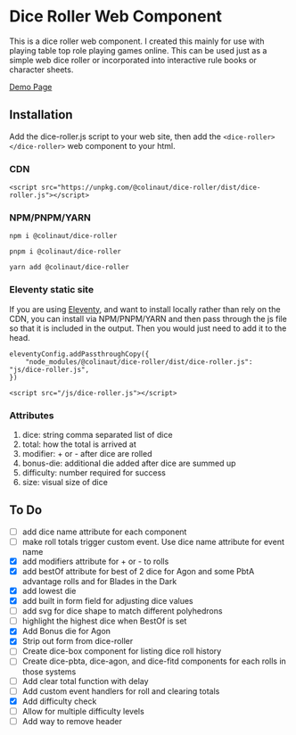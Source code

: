 # Dice Roller Web Component

This is a dice roller web component. I created this mainly for use with playing table top role playing games online. This can be used just as a simple web dice roller or incorporated into interactive rule books or character sheets.

[Demo Page](https://colinaut.github.io/dice-roller/)

## Installation

Add the dice-roller.js script to your web site, then add the `<dice-roller></dice-roller>` web component to your html.

### CDN

```
<script src="https://unpkg.com/@colinaut/dice-roller/dist/dice-roller.js"></script>
```

### NPM/PNPM/YARN

```
npm i @colinaut/dice-roller

pnpm i @colinaut/dice-roller

yarn add @colinaut/dice-roller

```

### Eleventy static site

If you are using [Eleventy](https://www.11ty.dev), and want to install locally rather than rely on the CDN, you can install via NPM/PNPM/YARN and then pass through the js file so that it is included in the output. Then you would just need to add it to the head.

```
eleventyConfig.addPassthroughCopy({
    "node_modules/@colinaut/dice-roller/dist/dice-roller.js": "js/dice-roller.js",
})
```
```
<script src="/js/dice-roller.js"></script>
```

### Attributes

1.  dice: string comma separated list of dice
2.  total: how the total is arrived at
3.  modifier: + or - after dice are rolled
4.  bonus-die: additional die added after dice are summed up
5.  difficulty: number required for success
6.  size: visual size of dice

## To Do

- [ ] add dice name attribute for each component
- [ ] make roll totals trigger custom event. Use dice name attribute for event name
- [x] add modifiers attribute for + or - to rolls
- [x] add bestOf attribute for best of 2 dice for Agon and some PbtA advantage rolls and for Blades in the Dark
- [x] add lowest die
- [x] add built in form field for adjusting dice values
- [ ] add svg for dice shape to match different polyhedrons
- [ ] highlight the highest dice when BestOf is set
- [x] Add Bonus die for Agon
- [x] Strip out form from dice-roller
- [ ] Create dice-box component for listing dice roll history
- [ ] Create dice-pbta, dice-agon, and dice-fitd components for each rolls in those systems
- [ ] Add clear total function with delay
- [ ] Add custom event handlers for roll and clearing totals
- [x] Add difficulty check
- [ ] Allow for multiple difficulty levels 
- [ ] Add way to remove header